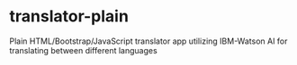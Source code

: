 # translator-plain
Plain HTML/Bootstrap/JavaScript translator app utilizing IBM-Watson AI for translating between different languages
